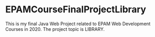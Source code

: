 # EPAMCourseFinalProjectLibrary
This is my final Java Web Project related to EPAM Web Development Courses in 2020. The project topic is LIBRARY.



